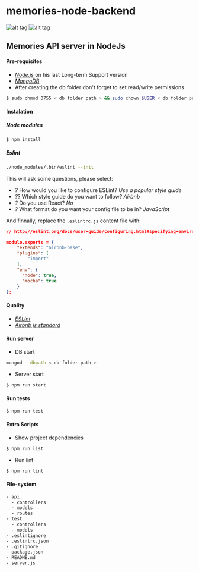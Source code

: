 # memories-node-backend
![alt tag](https://img.shields.io/badge/awesome_version-v0.1-brightgreen.svg?style=flat)
![alt tag](https://img.shields.io/badge/ESLint-Airbnb-brightgreen.svg?style=flat)

## Memories API server in NodeJs

#### Pre-requisites
* [*Node.js*](https://nodejs.org/en/) on his last Long-term Support version
* [*MongoDB*](https://www.mongodb.com)
* After creating the db folder don't forget to set read/write permissions
```bash
$ sudo chmod 0755 < db folder path > && sudo chown $USER < db folder path >
```

#### Instalation

##### Node modules
```bash
$ npm install
```

##### Eslint
```bash
./node_modules/.bin/eslint --init
```
This will ask some questions, please select:
* *?* How would you like to configure ESLint? *Use a popular style guide*
* *?*? Which style guide do you want to follow? *Airbnb*
* *?* Do you use React? *No*
* *?* What format do you want your config file to be in? *JavaScript*

And finnally, replace the `.eslintrc.js` content file with:
```json
// http://eslint.org/docs/user-guide/configuring.html#specifying-environments

module.exports = {
    "extends": "airbnb-base",
    "plugins": [
        "import"
    ],
    "env": {
      "node": true,
      "mocha": true
    }
};
```

#### Quality
* [*ESLint*](http://eslint.org/docs/user-guide/getting-started)
* [*Airbnb js standard*](https://github.com/airbnb/javascript)

#### Run server
* DB start
```bash
mongod --dbpath < db folder path >
```
* Server start
```bash
$ npm run start
```

#### Run tests
```bash
$ npm run test
```

#### Extra Scripts
* Show project dependencies
```bash
$ npm run list
```
* Run lint
```bash
$ npm run lint
```

#### File-system
```bash
- api
  - controllers
  - models
  - routes
- test
  - controllers
  - models
- .eslintignore
- .eslintrc.json
- .gitignore
- package.json
- README.md
- server.js
```
